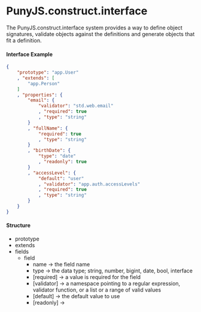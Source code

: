 # PunyJS.construct.interface

The PunyJS.construct.interface system provides a way to define object signatures, validate objects against the definitions and generate objects that fit a definition.

#### Interface Example

```json
{
    "prototype": "app.User"
    , "extends": [
        "app.Person"
    ]
    , "properties": {
        "email": {
            "validator": "std.web.email"
            , "required": true
            , "type": "string"
        }
        , "fullName": {
            "required": true
            , "type": "string"
        }
        , "birthDate": {
            "type": "date"
            , "readonly": true
        }
        , "accessLevel": {
            "default": "user"
            , "validator": "app.auth.accessLevels"
            , "required": true
            , "type": "string"
        }
    }
}
```

#### Structure

* prototype
* extends
* fields
    - field
        * name        -> the field name
        * type        -> the data type; string, number, bigint, date, bool, interface
        * [required]  -> a value is required for the field
        * [validator] -> a namespace pointing to a regular expression, validator function, or a list or a range of valid values
        * [default]   -> the default value to use
        * [readonly]  ->
